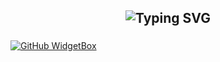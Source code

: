 <h2 align="center"><img src="https://readme-typing-svg.demolab.com?font=Fira+Code&pause=1000&color=7A1CAC&random=false&width=435&lines=%22Learning%2C+Leveling%2C+and+Leading.%22" alt="Typing SVG" />

###

[![GitHub WidgetBox](https://github-widgetbox.vercel.app/api/profile?username=xFalzz&data=followers,repositories,stars,commits&theme=darkmode)](https://github.com/xFalzz)
